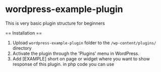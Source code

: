 # wordpress-example-plugin
This is very basic plugin structure for beginners

== Installation ==
1. Upload `wordpress-example-plugin` folder to the `/wp-content/plugins/` directory
2. Activate the plugin through the 'Plugins' menu in WordPress.
3. Add [EXAMPLE] short on page or widget where you want to show response of this plugin. in php code you can use <?php echo do_shortcode('[EXAMPLE]');?>

